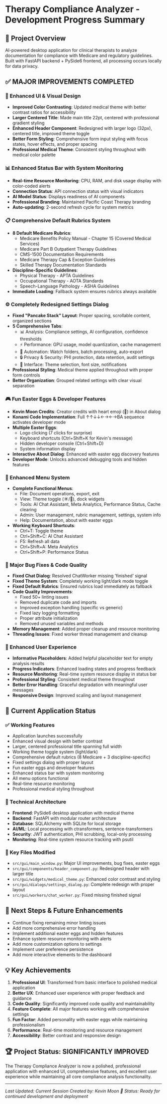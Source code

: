 # Therapy Compliance Analyzer - Development Progress Summary

## 🎯 Project Overview
AI-powered desktop application for clinical therapists to analyze documentation for compliance with Medicare and regulatory guidelines. Built with FastAPI backend + PySide6 frontend, all processing occurs locally for data privacy.

## ✅ MAJOR IMPROVEMENTS COMPLETED

### 🎨 Enhanced UI & Visual Design
- **Improved Color Contrasting**: Updated medical theme with better contrast ratios for accessibility
- **Larger Centered Title**: Made main title 22pt, centered with professional gradient styling
- **Enhanced Header Component**: Redesigned with larger logo (32px), centered title, improved theme toggle
- **Better Form Styling**: Comprehensive form input styling with focus states, hover effects, and proper spacing
- **Professional Medical Theme**: Consistent styling throughout with medical color palette

### 📊 Enhanced Status Bar with System Monitoring
- **Real-time Resource Monitoring**: CPU, RAM, and disk usage display with color-coded alerts
- **Connection Status**: API connection status with visual indicators
- **AI Model Status**: Displays readiness of AI components
- **Professional Branding**: Maintained Pacific Coast Therapy branding
- **Auto-updating**: 2-second refresh cycle for system metrics

### 📋 Comprehensive Default Rubrics System
- **8 Default Medicare Rubrics**:
  - Medicare Benefits Policy Manual - Chapter 15 (Covered Medical Services)
  - Medicare Part B Outpatient Therapy Guidelines
  - CMS-1500 Documentation Requirements
  - Medicare Therapy Cap & Exception Guidelines
  - Skilled Therapy Documentation Standards
- **Discipline-Specific Guidelines**:
  - Physical Therapy - APTA Guidelines
  - Occupational Therapy - AOTA Standards
  - Speech-Language Pathology - ASHA Guidelines
- **Immediate Loading**: Fallback system ensures rubrics always available

### ⚙️ Completely Redesigned Settings Dialog
- **Fixed "Pancake Stack" Layout**: Proper spacing, scrollable content, organized sections
- **5 Comprehensive Tabs**:
  - 📊 Analysis: Compliance settings, AI configuration, confidence thresholds
  - ⚡ Performance: GPU usage, model quantization, cache management
  - 🤖 Automation: Watch folders, batch processing, auto-export
  - 🔒 Privacy & Security: PHI protection, data retention, audit settings
  - 🎨 Interface: Theme selection, font size, notifications
- **Professional Styling**: Medical theme applied throughout with proper form controls
- **Better Organization**: Grouped related settings with clear visual separation

### 🎮 Fun Easter Eggs & Developer Features
- **Kevin Moon Credits**: Creator credits with heart emoji (🫶) in About dialog
- **Konami Code Implementation**: Full ↑↑↓↓←→←→BA sequence activates developer mode
- **Multiple Easter Eggs**:
  - Logo clicking (7 clicks for surprise)
  - Keyboard shortcuts (Ctrl+Shift+K for Kevin's message)
  - Hidden developer console (Ctrl+Shift+D)
  - System information display
- **Interactive About Dialog**: Enhanced with easter egg discovery features
- **Developer Mode**: Unlocks advanced debugging tools and hidden features

### 🔧 Enhanced Menu System
- **Complete Functional Menus**:
  - File: Document operations, export, exit
  - View: Theme toggle (☀️/🌙), dock widgets
  - Tools: AI Chat Assistant, Meta Analytics, Performance Status, Cache clearing
  - Admin: User management, rubric management, settings, system info
  - Help: Documentation, about with easter eggs
- **Working Keyboard Shortcuts**:
  - Ctrl+T: Toggle theme
  - Ctrl+Shift+C: AI Chat Assistant
  - F5: Refresh all data
  - Ctrl+Shift+A: Meta Analytics
  - Ctrl+Shift+P: Performance Status

### 🐛 Major Bug Fixes & Code Quality
- **Fixed Chat Dialog**: Resolved ChatWorker missing 'finished' signal
- **Fixed Theme System**: Completely working light/dark mode toggle
- **Fixed Default Rubrics**: Ensured rubrics load immediately as fallback
- **Code Quality Improvements**:
  - Fixed 50+ linting issues
  - Removed duplicate code and imports
  - Improved exception handling (specific vs generic)
  - Fixed lazy logging formatting
  - Proper attribute initialization
  - Removed unused variables and methods
- **Memory Management**: Added proper cleanup and resource monitoring
- **Threading Issues**: Fixed worker thread management and cleanup

### 📱 Enhanced User Experience
- **Informative Placeholders**: Added helpful placeholder text for empty analysis results
- **Progress Indicators**: Enhanced loading states and progress feedback
- **Resource Monitoring**: Real-time system resource display in status bar
- **Professional Styling**: Consistent medical theme throughout
- **Better Error Handling**: Graceful degradation with meaningful user messages
- **Responsive Design**: Improved scaling and layout management

## 🚀 Current Application Status

### ✅ Working Features
- Application launches successfully
- Enhanced visual design with better contrast
- Larger, centered professional title spanning full width
- Working theme toggle system (light/dark)
- Comprehensive default rubrics (8 Medicare + 3 discipline-specific)
- Fixed settings dialog with proper layout
- Fun easter eggs and developer features
- Enhanced status bar with system monitoring
- All menu options functional
- Real-time resource monitoring
- Professional medical styling throughout

### 🔧 Technical Architecture
- **Frontend**: PySide6 desktop application with medical theme
- **Backend**: FastAPI with modular router architecture
- **Database**: SQLAlchemy with SQLite for local storage
- **AI/ML**: Local processing with ctransformers, sentence-transformers
- **Security**: JWT authentication, PHI scrubbing, local-only processing
- **Monitoring**: Real-time system resource tracking with psutil

### 📁 Key Files Modified
- `src/gui/main_window.py`: Major UI improvements, bug fixes, easter eggs
- `src/gui/components/header_component.py`: Redesigned header with larger title
- `src/gui/widgets/medical_theme.py`: Enhanced color contrast and styling
- `src/gui/dialogs/settings_dialog.py`: Complete redesign with proper layout
- `src/gui/workers/chat_worker.py`: Fixed missing finished signal

## 🎯 Next Steps & Future Enhancements
- Continue fixing remaining minor linting issues
- Add more comprehensive error handling
- Implement additional easter eggs and hidden features
- Enhance system resource monitoring with alerts
- Add more customization options to settings
- Implement user preference persistence
- Add more interactive elements to the dashboard

## 💡 Key Achievements
1. **Professional UI**: Transformed from basic interface to polished medical application
2. **Better UX**: Enhanced user experience with proper feedback and guidance
3. **Code Quality**: Significantly improved code quality and maintainability
4. **Feature Complete**: All major features working with comprehensive settings
5. **Fun Factor**: Added personality with easter eggs while maintaining professionalism
6. **Performance**: Real-time monitoring and resource management
7. **Accessibility**: Better contrast and responsive design

## 🏆 Project Status: SIGNIFICANTLY IMPROVED
The Therapy Compliance Analyzer is now a polished, professional application with enhanced UI, comprehensive features, and excellent user experience while maintaining all core compliance analysis functionality.

---
*Last Updated: Current Session*
*Created by: Kevin Moon 🫶*
*Status: Ready for continued development and deployment*